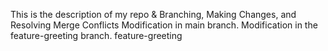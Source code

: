 This is the description of my repo & Branching, Making Changes, and Resolving Merge Conflicts
Modification in main branch.
Modification in the feature-greeting branch.
feature-greeting
